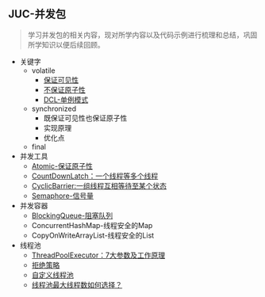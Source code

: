 ## JUC-并发包
> 学习并发包的相关内容，现对所学内容以及代码示例进行梳理和总结，巩固所学知识以便后续回顾。
>
* 关键字
    * volatile
        * [保证可见性](./src/main/java/pers/liangshan/demos/juc/VolatileDemo.java)
        * [不保证原子性](./src/main/java/pers/liangshan/demos/juc/VolatileDemo.java)
        * [DCL-单例模式](./src/main/java/pers/liangshan/demos/juc/SingletonDCLDemo.java) 
    * synchronized
        * 既保证可见性也保证原子性
        * 实现原理
        * 优化点
    * final
* 并发工具
    * [Atomic-保证原子性](./src/main/java/pers/liangshan/demos/juc/VolatileDemo.java)
    * [CountDownLatch：一个线程等多个线程](./src/main/java/pers/liangshan/demos/juc/CountDownLatchDemo.java)
    * [CyclicBarrier:一组线程互相等待至某个状态](./src/main/java/pers/liangshan/demos/juc/CyclicBarrierDemo.java)
    * [Semaphore-信号量](./src/main/java/pers/liangshan/demos/juc/SemaphoreDemo.java)
* 并发容器
    * [BlockingQueue-阻塞队列](./doc/BlockingQueue.MD)
    * ConcurrentHashMap-线程安全的Map
    * CopyOnWriteArrayList-线程安全的List
* 线程池
    * [ThreadPoolExecutor：7大参数及工作原理](./doc/ThreadPoolExecutor.md)
    * [拒绝策略](./doc/ThreadRejectedHandler.md)
    * [自定义线程池](./doc/ThreadPoolCustom.md)
    * [线程池最大线程数如何选择？](./doc/ThreadPoolCustom.md)
 